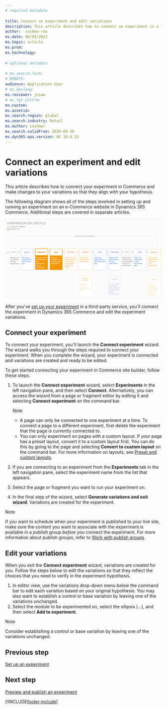```yaml
---
# required metadata

title: Connect an experiment and edit variations
description: This article describes how to connect an experiment in a third-party service to Dynamics 365 Commerce, and how to edit variations for the experiment.
author:  sushma-rao 
ms.date: 06/03/2022
ms.topic: article
ms.prod: 
ms.technology: 

# optional metadata

# ms.search.form: 
# ROBOTS: 
audience: Application User
# ms.devlang: 
ms.reviewer: josaw
# ms.tgt_pltfrm: 
ms.custom: 
ms.assetid: 
ms.search.region: global
ms.search.industry: Retail
ms.author: sushmar
ms.search.validFrom: 2020-09-30
ms.dyn365.ops.version: AX 10.0.13
---
```


# Connect an experiment and edit variations

This article describes how to connect your experiment in Commerce and make changes to your variations so that they align with your hypothesis. 

The following diagram shows all of the steps involved in setting up and running an experiment on an e-Commerce website in Dynamics 365 Commerce. Additional steps are covered in separate articles.

[ ![Experimentation user journey - Connect & Edit.](./media/experimentation_connect_edit.svg) ](./media/experimentation_connect_edit.svg#lightbox)

After you've [set up your experiment](experimentation-setup.md) in a third-party service, you'll connect the experiment in Dynamics 365 Commerce and edit the experiment variations.

## Connect your experiment
To connect your experiment, you'll launch the **Connect experiment** wizard. The wizard walks you through the steps required to connect your experiment. When you complete the wizard, your experiment is connected and variations are created and ready to be edited.

To get started connecting your experiment in Commerce site builder, follow these steps.

1. To launch the **Connect experiment** wizard, select **Experiments** in the left navigation pane, and then select **Connect**. Alternatively, you can access the wizard from a page or fragment editor by editing it and selecting **Connect experiment** on the command bar.

    > [!NOTE]
    > - A page can only be connected to one experiment at a time. To connect a page to a different experiment, first delete the experiment that the page is currently connected to.
    > - You can only experiment on pages with a custom layout. If your page has a preset layout, convert it to a custom layout first. You can do this by going to the page and selecting **Convert to custom layout** on the command bar. For more information on layouts, see [Preset and custom layouts](templates-layouts-overview.md#preset-and-custom-layouts). 

1. If you are connecting to an experiment from the **Experiments** tab in the left navigation pane, select the experiment name from the list that appears.
1. Select the page or fragment you want to run your experiment on.
1. In the final step of the wizard, select **Generate variations and exit wizard**. Variations are created for the experiment. 

> [!NOTE]
> If you want to schedule when your experiment is published to your live site, make sure the content you want to associate with the experiment is available in a publish group *before* you connect the experiment. For more information about publish groups, refer to [Work with publish groups](publish-groups.md).

## Edit your variations

When you exit the **Connect experiment** wizard, variations are created for you. Follow the steps below to edit the variations so that they reflect the choices that you need to verify in the experiment hypothesis.

1. In editor view, use the variations drop-down menu below the command bar to edit each variation based on your original hypothesis. You may also want to establish a control or base variation by leaving one of the variations unchanged.
1. Select the module to be experimented on, select the ellipsis (...), and then select **Add to experiment**.

> [!NOTE]
> Consider establishing a control or base variation by leaving one of the variations unchanged.

## Previous step
[Set up an experiment](experimentation-setup.md) 


## Next step
[Preview and publish an experiment](experimentation-preview-publish.md)


[!INCLUDE[footer-include](../includes/footer-banner.md)]

